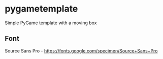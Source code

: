 # pygametemplate
Simple PyGame template with a moving box

## Font
Source Sans Pro - https://fonts.google.com/specimen/Source+Sans+Pro
